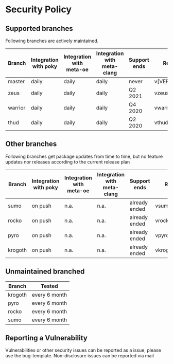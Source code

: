 # Security Policy

## Supported branches

Following branches are actively maintained.

| Branch  | Integration with poky | Integration with meta-oe | Integration with meta-clang | Support ends |    Release tag    |
| ------- | --------------------- | ------------------------ | --------------------------- | ------------ | ----------------- |
| master  | daily                 | daily                    | daily                       | never        | v[VERSION]        |
| zeus    | daily                 | daily                    | daily                       | Q2 2021      | vzeus[VERSION]    |
| warrior | daily                 | daily                    | daily                       | Q4 2020      | vwarrior[VERSION] |
| thud    | daily                 | daily                    | daily                       | Q2 2020      | vthud[VERSION]    |

## Other branches

Following branches get package updates from time to time, but no feature updates nor releases according to the current release plan

| Branch  | Integration with poky | Integration with meta-oe | Integration with meta-clang | Support ends  |    Release tag    |
| ------- | --------------------- | ------------------------ | --------------------------- | ------------- | ----------------- |
| sumo    | on push               | n.a.                     | n.a.                        | already ended | vsumo[VERSION]    |
| rocko   | on push               | n.a.                     | n.a.                        | already ended | vrocko[VERSION]   |
| pyro    | on push               | n.a.                     | n.a.                        | already ended | vpyro[VERSION]    |
| krogoth | on push               | n.a.                     | n.a.                        | already ended | vkrogoth[VERSION] |

## Unmaintained branched

| Branch   | Tested             |
| -------- | ------------------ |
| krogoth  | every 6 month      |
| pyro     | every 6 month      |
| rocko    | every 6 month      |
| sumo     | every 6 month      |

## Reporting a Vulnerability

Vulnerabilities or other security issues can be reported as a issue, please use the bug-template.
Non-disclosure issues can be reported via mail
